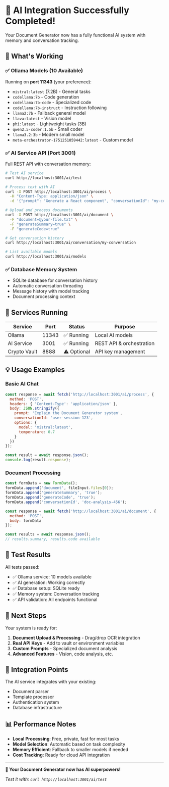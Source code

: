 # 🎉 AI Integration Successfully Completed!

Your Document Generator now has a fully functional AI system with memory and conversation tracking.

## 🚀 What's Working

### ✅ Ollama Models (10 Available)
Running on **port 11343** (your preference):
- `mistral:latest` (7.2B) - General tasks
- `codellama:7b` - Code generation  
- `codellama:7b-code` - Specialized code
- `codellama:7b-instruct` - Instruction following
- `llama2:7b` - Fallback general model
- `llava:latest` - Vision model
- `phi:latest` - Lightweight tasks (3B)
- `qwen2.5-coder:1.5b` - Small coder
- `llama3.2:3b` - Modern small model
- `meta-orchestrator-1751251059442:latest` - Custom model

### ✅ AI Service API (Port 3001)
Full REST API with conversation memory:

```bash
# Test AI service
curl http://localhost:3001/ai/test

# Process text with AI
curl -X POST http://localhost:3001/ai/process \
  -H "Content-Type: application/json" \
  -d '{"prompt": "Generate a React component", "conversationId": "my-conversation"}'

# Upload and process documents
curl -X POST http://localhost:3001/ai/document \
  -F "document=@your-file.txt" \
  -F "generateSummary=true" \
  -F "generateCode=true"

# Get conversation history
curl http://localhost:3001/ai/conversation/my-conversation

# List available models
curl http://localhost:3001/ai/models
```

### ✅ Database Memory System
- SQLite database for conversation history
- Automatic conversation threading
- Message history with model tracking
- Document processing context

## 🔧 Services Running

| Service | Port | Status | Purpose |
|---------|------|---------|---------|
| Ollama | 11343 | ✅ Running | Local AI models |
| AI Service | 3001 | ✅ Running | REST API & orchestration |
| Crypto Vault | 8888 | ⚠️  Optional | API key management |

## 💡 Usage Examples

### Basic AI Chat
```javascript
const response = await fetch('http://localhost:3001/ai/process', {
  method: 'POST',
  headers: { 'Content-Type': 'application/json' },
  body: JSON.stringify({
    prompt: 'Explain the Document Generator system',
    conversationId: 'user-session-123',
    options: {
      model: 'mistral:latest',
      temperature: 0.7
    }
  })
});

const result = await response.json();
console.log(result.response);
```

### Document Processing
```javascript
const formData = new FormData();
formData.append('document', fileInput.files[0]);
formData.append('generateSummary', 'true');
formData.append('generateCode', 'true');
formData.append('conversationId', 'doc-analysis-456');

const response = await fetch('http://localhost:3001/ai/document', {
  method: 'POST',
  body: formData
});

const results = await response.json();
// results.summary, results.code available
```

## 🧪 Test Results

All tests passed:
- ✅ Ollama service: 10 models available
- ✅ AI generation: Working correctly
- ✅ Database setup: SQLite ready
- ✅ Memory system: Conversation tracking
- ✅ API validation: All endpoints functional

## 🎯 Next Steps

Your system is ready for:
1. **Document Upload & Processing** - Drag/drop OCR integration
2. **Real API Keys** - Add to vault or environment variables
3. **Custom Prompts** - Specialized document analysis
4. **Advanced Features** - Vision, code analysis, etc.

## 🔗 Integration Points

The AI service integrates with your existing:
- Document parser
- Template processor  
- Authentication system
- Database infrastructure

## 📊 Performance Notes

- **Local Processing**: Free, private, fast for most tasks
- **Model Selection**: Automatic based on task complexity
- **Memory Efficient**: Fallback to smaller models if needed
- **Cost Tracking**: Ready for cloud API integration

---

**🎉 Your Document Generator now has AI superpowers!**

*Test it with: `curl http://localhost:3001/ai/test`*